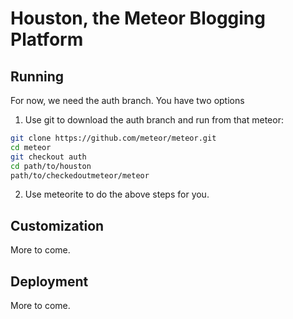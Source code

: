 # Houston, the Meteor Blogging Platform

## Running

For now, we need the auth branch. You have two options

1. Use git to download the auth branch and run from that meteor:

```bash
git clone https://github.com/meteor/meteor.git
cd meteor
git checkout auth
cd path/to/houston
path/to/checkedoutmeteor/meteor
```

2. Use meteorite to do the above steps for you.

## Customization

More to come.

## Deployment

More to come.